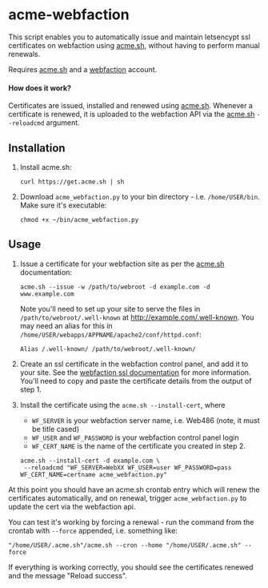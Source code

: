 acme-webfaction
===

This script enables you to automatically issue and maintain letsencypt ssl certificates on webfaction using [acme.sh][], without having to perform manual renewals.

Requires [acme.sh][] and a [webfaction][] account.

#### How does it work?

Certificates are issued, installed and renewed using [acme.sh][]. Whenever a certificate is renewed, it is uploaded to the webfaction API via the [acme.sh][] `--reloadcmd` argument.

 Installation
---

1. Install acme.sh:
   
   ```   
   curl https://get.acme.sh | sh 
   ```
   
2. Download `acme_webfaction.py` to your bin directory - i.e. `/home/USER/bin`. Make sure it's executable:

   ```   
   chmod +x ~/bin/acme_webfaction.py
   ```

Usage
---

1. Issue a certificate for your webfaction site as per the [acme.sh](https://github.com/Neilpang/acme.sh) documentation:

   ```
   acme.sh --issue -w /path/to/webroot -d example.com -d www.example.com
   ```
   
   Note you'll need to set up your site to serve the files in `/path/to/webroot/.well-known` at http://example.com/.well-known. You may need an alias for this in `/home/USER/webapps/APPNAME/apache2/conf/httpd.conf`:
   
   ```
   Alias /.well-known/ /path/to/webroot/.well-known/
   ```
   
2. Create an ssl certificate in the webfaction control panel, and add it to your site. See the [webfaction ssl documentation](https://docs.webfaction.com/user-guide/websites.html#add-a-certificate) for more information. You'll need to copy and paste the certificate details from the output of step 1.

3. Install the certificate using the `acme.sh --install-cert`, where 

   - `WF_SERVER` is your webfaction server name, i.e. Web486 (note, it must be title cased)
   - `WF_USER` and `WF_PASSWORD` is your webfaction control panel login
   - `WF_CERT_NAME` is the name of the certificate you created in step 2.

   ```
   acme.sh --install-cert -d example.com \
    --reloadcmd "WF_SERVER=WebXX WF_USER=user WF_PASSWORD=pass WF_CERT_NAME=certname acme_webfaction.py"
   ```
   
At this point you should have an acme.sh crontab entry which will renew the certificates automatically, and on renewal, trigger `acme_webfaction.py` to update the cert via the webfaction api.

You can test it's working by forcing a renewal - run the command from the crontab with `--force` appended, i.e. something like:

```
"/home/USER/.acme.sh"/acme.sh --cron --home "/home/USER/.acme.sh" --force
```

If everything is working correctly, you should see the certificates renewed and the message "Reload success".


[acme.sh]: https://github.com/Neilpang/acme.sh
[webfaction]: https://www.webfaction.com/
